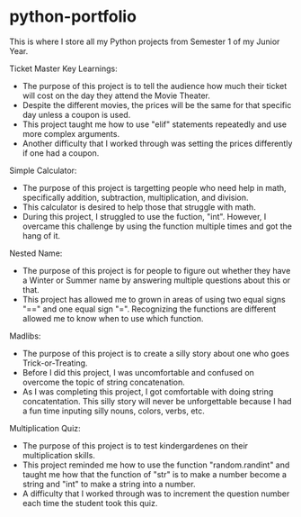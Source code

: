 # python-portfolio
This is where I store all my Python projects from Semester 1 of my Junior Year.

Ticket Master
Key Learnings:
- The purpose of this project is to tell the audience how much their ticket will cost on the day they attend the Movie Theater.
- Despite the different movies, the prices will be the same for that specific day unless a coupon is used.
- This project taught me how to use "elif" statements repeatedly and use more complex arguments.
- Another difficulty that I worked through was setting the prices differently if one had a coupon.

Simple Calculator:
- The purpose of this project is targetting people who need help in math, specifically addition, subtraction, multiplication, and division.
- This calculator is desired to help those that struggle with math.
- During this project, I struggled to use the fuction, "int". However, I overcame this challenge by using the function multiple times and got the hang of it.

Nested Name:
- The purpose of this project is for people to figure out whether they have a Winter or Summer name by answering multiple questions about this or that.
- This project has allowed me to grown in areas of using two equal signs "==" and one equal sign "=". Recognizing the functions are different allowed me to know when to use which function.

Madlibs:
- The purpose of this project is to create a silly story about one who goes Trick-or-Treating.
- Before I did this project, I was uncomfortable and confused on overcome the topic of string concatenation.
- As I was completing this project, I got comfortable with doing string concatentation. This silly story will never be unforgettable because I had a fun time inputing silly nouns, colors, verbs, etc.

Multiplication Quiz:
- The purpose of this project is to test kindergardenes on their multiplication skills.
- This project reminded me how to use the function "random.randint" and taught me how that the function of "str" is to make a number become a string and "int" to make a string into a number.
- A difficulty that I worked through was to increment the question number each time the student took this quiz. 
